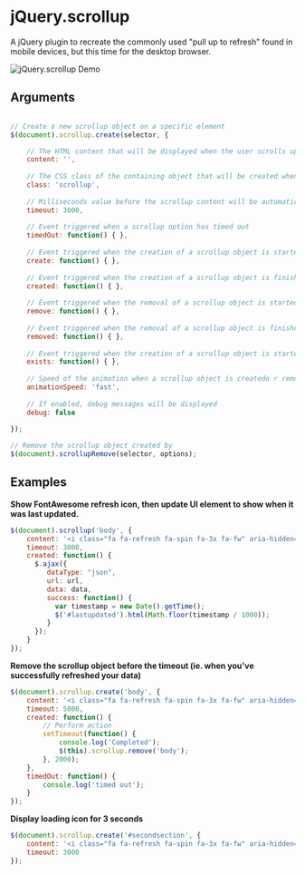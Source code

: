 # jQuery.scrollup
A jQuery plugin to recreate the commonly used "pull up to refresh" found in mobile devices, but this time for the desktop browser.

![jQuery.scrollup Demo](http://i.imgur.com/dXxzlQP.gif)

## Arguments
```javascript

// Create a new scrollup object on a specific element
$(document).scrollup.create(selector, {

    // The HTML content that will be displayed when the user scrolls up
    content: '',
    
    // The CSS class of the containing object that will be created when the user scrolls up
    class: 'scrollup',
    
    // Milliseconds value before the scrollup content will be automatically removed. If left blank, the scrollup object won't be removed at all
    timeout: 3000,
    
    // Event triggered when a scrollup option has timed out
    timedOut: function() { },
    
    // Event triggered when the creation of a scrollup object is started
    create: function() { },
    
    // Event triggered when the creation of a scrollup object is finished
    created: function() { },
    
    // Event triggered when the removal of a scrollup object is started
    remove: function() { },
    
    // Event triggered when the removal of a scrollup object is finished
    removed: function() { },
    
    // Event triggered when the creation of a scrollup object is started, but the object already exists
    exists: function() { },
    
    // Speed of the animation when a scrollup object is createdo r removed. Valid options are 'slow' or 'fast'
    animationSpeed: 'fast',
    
    // If enabled, debug messages will be displayed
    debug: false
    
});

// Remove the scrollup object created by 
$(document).scrollupRemove(selector, options);
```

## Examples

**Show FontAwesome refresh icon, then update UI element to show when it was last updated.**
```javascript
$(document).scrollup('body', {
    content: '<i class="fa fa-refresh fa-spin fa-3x fa-fw" aria-hidden="true"></i><span class="sr-only">Refreshing...</span>',
    timeout: 3000,
    created: function() {
      $.ajax({
         dataType: "json",
         url: url,
         data: data,
         success: function() {
           var timestamp = new Date().getTime();
           $('#lastupdated').html(Math.floor(timestamp / 1000));
         }
      });
    }
});
```
**Remove the scrollup object before the timeout (ie. when you've successfully refreshed your data)**
```javascript
$(document).scrollup.create('body', {
    content: '<i class="fa fa-refresh fa-spin fa-3x fa-fw" aria-hidden="true"></i><span class="sr-only">Refreshing...</span>',
    timeout: 5000,
    created: function() {
        // Perform action
        setTimeout(function() {
            console.log('Completed');
            $(this).scrollup.remove('body');
        }, 2000);
    },
    timedOut: function() {
        console.log('timed out');
    }
});
```

**Display loading icon for 3 seconds**
```javascript
$(document).scrollup.create('#secondsection', {
    content: '<i class="fa fa-refresh fa-spin fa-3x fa-fw" aria-hidden="true"></i><span class="sr-only">Refreshing...</span>',
    timeout: 3000
});
```
